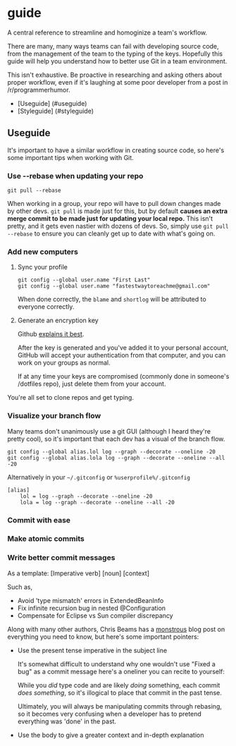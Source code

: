 # guide 
A central reference to streamline and homoginize a team's workflow. 

There are many, many ways teams can fail with developing source code, from the 
management of the team to the typing of the keys. Hopefully this guide will 
help you understand how to better use Git in a team environment.

This isn't exhaustive. Be proactive in researching and asking others about
proper workflow, even if it's laughing at some poor developer from a post in
/r/programmerhumor.

* [Useguide] (#useguide)
* [Styleguide] (#styleguide)

## Useguide

It's important to have a similar workflow in creating source code, so here's 
some important tips when working with Git.

### Use --rebase when updating your repo

``` git
git pull --rebase
```

When working in a group, your repo will have to pull down changes made by 
other devs. `git pull` is made just for this, but by default **causes an extra 
merge commit to be made just for updating your local repo.** This isn't pretty, 
and it gets even nastier with dozens of devs. So, simply use `git pull --rebase` 
to ensure you can cleanly get up to date with what's going on.

### Add new computers

1. Sync your profile

    ```git
    git config --global user.name "First Last"
    git config --global user.name "fastestwaytoreachme@gmail.com"
    ```
    
    When done correctly, the `blame` and `shortlog` will be attributed to 
    everyone correctly.

2. Generate an encryption key

    Github [explains it best](https://help.github.com/articles/generating-a-new-ssh-key-and-adding-it-to-the-ssh-agent/).
    
    After the key is generated and you've added it to your personal account,
    GitHub will accept your authentication from that computer, and you can
    work on your groups as normal.
    
    If at any time your keys are compromised (commonly done in someone's
    /dotfiles repo), just delete them from your account.

You're all set to clone repos and get typing.

### Visualize your branch flow

Many teams don't unanimously use a git GUI (although I heard they're pretty
cool), so it's important that each dev has a visual of the branch flow.

```
git config --global alias.lol log --graph --decorate --oneline -20
git config --global alias.lola log --graph --decorate --oneline --all -20
```

Alternatively in your `~/.gitconfig` or `%userprofile%/.gitconfig`
```git
[alias]
	lol = log --graph --decorate --oneline -20
	lola = log --graph --decorate --oneline --all -20
```

### Commit with ease

### Make atomic commits



### Write better commit messages 

As a template: \[Imperative verb] \[noun] \[context]

Such as,
* Avoid 'type mismatch' errors in ExtendedBeanInfo
* Fix infinite recursion bug in nested @Configuration
* Compensate for Eclipse vs Sun compiler discrepancy

Along with many other authors, Chris Beams has a [monstrous](http://chris.beams.io/posts/git-commit/)
blog post on everything you need to know, but here's some important pointers:

* Use the present tense imperative in the subject line

    It's somewhat difficult to understand why one wouldn't use "Fixed a bug"
    as a commit message here's a oneliner you can recite to yourself:

    While you *did* type code and are likely *doing* something, each commit
    *does something*, so it's illogical to place that commit in the past tense.

    Ultimately, you will always be manipulating commits through rebasing, so it
    becomes very confusing when a developer has to pretend everything was 'done'
    in the past.

* Use the body to give a greater context and in-depth explanation
